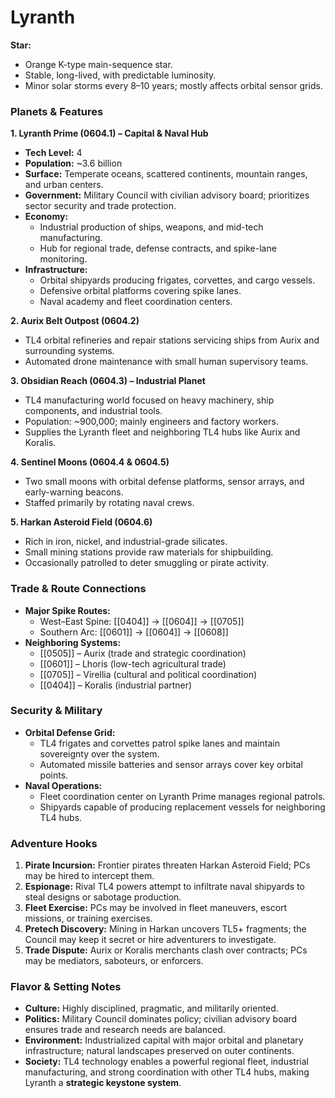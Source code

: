 # Lyranth

**Star:**
- Orange K-type main-sequence star.
- Stable, long-lived, with predictable luminosity.
- Minor solar storms every 8–10 years; mostly affects orbital sensor grids.

### **Planets & Features**

**1. Lyranth Prime (0604.1) – Capital & Naval Hub**
- **Tech Level:** 4
- **Population:** ~3.6 billion
- **Surface:** Temperate oceans, scattered continents, mountain ranges, and urban centers.
- **Government:** Military Council with civilian advisory board; prioritizes sector security and trade protection.
- **Economy:**
    - Industrial production of ships, weapons, and mid-tech manufacturing.
    - Hub for regional trade, defense contracts, and spike-lane monitoring.
- **Infrastructure:**
    - Orbital shipyards producing frigates, corvettes, and cargo vessels.
    - Defensive orbital platforms covering spike lanes.
    - Naval academy and fleet coordination centers.

**2. Aurix Belt Outpost (0604.2)**
- TL4 orbital refineries and repair stations servicing ships from Aurix and surrounding systems.
- Automated drone maintenance with small human supervisory teams.

**3. Obsidian Reach (0604.3) – Industrial Planet**
- TL4 manufacturing world focused on heavy machinery, ship components, and industrial tools.
- Population: ~900,000; mainly engineers and factory workers.
- Supplies the Lyranth fleet and neighboring TL4 hubs like Aurix and Koralis.

**4. Sentinel Moons (0604.4 & 0604.5)**
- Two small moons with orbital defense platforms, sensor arrays, and early-warning beacons.
- Staffed primarily by rotating naval crews.

**5. Harkan Asteroid Field (0604.6)**
- Rich in iron, nickel, and industrial-grade silicates.
- Small mining stations provide raw materials for shipbuilding.
- Occasionally patrolled to deter smuggling or pirate activity.

### **Trade & Route Connections**

- **Major Spike Routes:**
    - West–East Spine: [[0404]] → [[0604]] → [[0705]]
    - Southern Arc: [[0601]] → [[0604]] → [[0608]]
- **Neighboring Systems:**
    - [[0505]] – Aurix (trade and strategic coordination)
    - [[0601]] – Lhoris (low-tech agricultural trade)
    - [[0705]] – Virellia (cultural and political coordination)
    - [[0404]] – Koralis (industrial partner)

### **Security & Military**

- **Orbital Defense Grid:**
    - TL4 frigates and corvettes patrol spike lanes and maintain sovereignty over the system.
    - Automated missile batteries and sensor arrays cover key orbital points.
- **Naval Operations:**
    - Fleet coordination center on Lyranth Prime manages regional patrols.
    - Shipyards capable of producing replacement vessels for neighboring TL4 hubs.

### **Adventure Hooks**

1. **Pirate Incursion:** Frontier pirates threaten Harkan Asteroid Field; PCs may be hired to intercept them.
2. **Espionage:** Rival TL4 powers attempt to infiltrate naval shipyards to steal designs or sabotage production.
3. **Fleet Exercise:** PCs may be involved in fleet maneuvers, escort missions, or training exercises.
4. **Pretech Discovery:** Mining in Harkan uncovers TL5+ fragments; the Council may keep it secret or hire adventurers to investigate.
5. **Trade Dispute:** Aurix or Koralis merchants clash over contracts; PCs may be mediators, saboteurs, or enforcers.

### **Flavor & Setting Notes**

- **Culture:** Highly disciplined, pragmatic, and militarily oriented.
- **Politics:** Military Council dominates policy; civilian advisory board ensures trade and research needs are balanced.
- **Environment:** Industrialized capital with major orbital and planetary infrastructure; natural landscapes preserved on outer continents.
- **Society:** TL4 technology enables a powerful regional fleet, industrial manufacturing, and strong coordination with other TL4 hubs, making Lyranth a **strategic keystone system**.